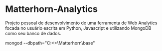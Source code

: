 # Matterhorn-Analytics
Projeto pessoal de desenvolvimento de uma ferramenta de Web Analytics focada no usuário escrita em Python, Javascript e utilizando MongoDB como seu banco de dados.

mongod --dbpath="C:<>\Matterhorn\base"
